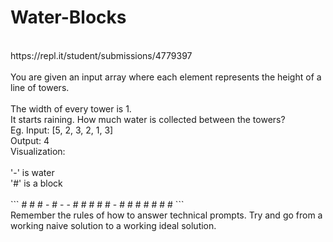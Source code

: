 # Water-Blocks
<br>
https://repl.it/student/submissions/4779397<br>
<br>
You are given an input array where each element represents the height of a line of towers. <br>
<br>
The width of every tower is 1.<br>
It starts raining. How much water is collected between the towers? <br>
Eg. Input: [5, 2, 3, 2, 1, 3]<br>
Output: 4<br>
Visualization:<br>
<br>
'-' is water<br>
 '#' is a block<br>
<br>
```
 #
 #
 # - # - - #
 # # # # - #
 # # # # # #
 ```
<br>
Remember the rules of how to answer technical prompts. Try and go from a working naive solution to a working ideal solution.<br>
